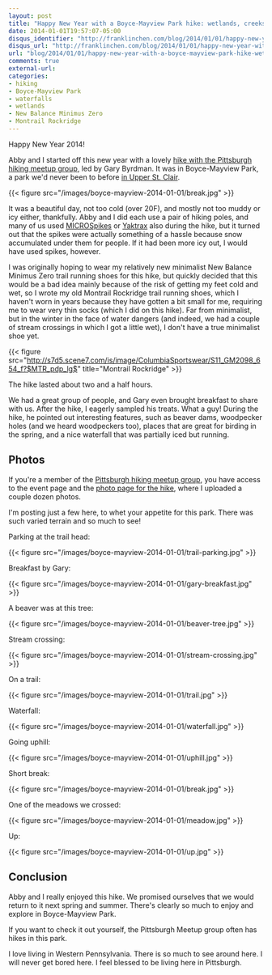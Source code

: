 ```yaml
---
layout: post
title: "Happy New Year with a Boyce-Mayview Park hike: wetlands, creeks, beavers, woodpeckers, waterfalls..."
date: 2014-01-01T19:57:07-05:00
disqus_identifier: "http://franklinchen.com/blog/2014/01/01/happy-new-year-with-a-boyce-mayview-park-hike-wetlands/"
disqus_url: "http://franklinchen.com/blog/2014/01/01/happy-new-year-with-a-boyce-mayview-park-hike-wetlands/"
url: "blog/2014/01/01/happy-new-year-with-a-boyce-mayview-park-hike-wetlands/"
comments: true
external-url: 
categories: 
- hiking
- Boyce-Mayview Park
- waterfalls
- wetlands
- New Balance Minimus Zero
- Montrail Rockridge
---
```

Happy New Year 2014!

Abby and I started off this new year with a lovely [hike with the Pittsburgh hiking meetup group](http://www.meetup.com/pittsburghhikers/events/157809022), led by Gary Byrdman. It was in Boyce-Mayview Park, a park we'd never been to before [in Upper St. Clair](http://www.twpusc.org/rec-leisure/parks-fields).

{{< figure src="/images/boyce-mayview-2014-01-01/break.jpg" >}}

<!--more-->

It was a beautiful day, not too cold (over 20F), and mostly not too muddy or icy either, thankfully. Abby and I did each use a pair of hiking poles, and many of us used [MICROSpikes](http://kahtoola.com/product/microspikes/) or [Yaktrax](http://www.yaktrax.com/) also during the hike, but it turned out that the spikes were actually something of a hassle because snow accumulated under them for people. If it had been more icy out, I would have used spikes, however.

I was originally hoping to wear my relatively new minimalist New Balance Minimus Zero trail running shoes for this hike, but quickly decided that this would be a bad idea mainly because of the risk of getting my feet cold and wet, so I wrote my old Montrail Rockridge trail running shoes, which I haven't worn in years because they have gotten a bit small for me, requiring me to wear very thin socks (which I did on this hike). Far from minimalist, but in the winter in the face of water dangers (and indeed, we had a couple of stream crossings in which I got a little wet), I don't have a true minimalist shoe yet.

{{< figure src="http://s7d5.scene7.com/is/image/ColumbiaSportswear/S11_GM2098_654_f?$MTR_pdp_lg$" title="Montrail Rockridge" >}}

The hike lasted about two and a half hours.

We had a great group of people, and Gary even brought breakfast to share with us. After the hike, I eagerly sampled his treats. What a guy! During the hike, he pointed out interesting features, such as beaver dams, woodpecker holes (and we heard woodpeckers too), places that are great for birding in the spring, and a nice waterfall that was partially iced but running.

## Photos

If you're a member of the [Pittsburgh hiking meetup group](http://www.meetup.com/pittsburghhikers), you have access to the event page and the [photo page for the hike](http://www.meetup.com/pittsburghhikers/photos/19309272/), where I uploaded a couple dozen photos.

I'm posting just a few here, to whet your appetite for this park. There was such varied terrain and so much to see!

Parking at the trail head:

{{< figure src="/images/boyce-mayview-2014-01-01/trail-parking.jpg" >}}

Breakfast by Gary:

{{< figure src="/images/boyce-mayview-2014-01-01/gary-breakfast.jpg" >}}

A beaver was at this tree:

{{< figure src="/images/boyce-mayview-2014-01-01/beaver-tree.jpg" >}}

Stream crossing:

{{< figure src="/images/boyce-mayview-2014-01-01/stream-crossing.jpg" >}}

On a trail:

{{< figure src="/images/boyce-mayview-2014-01-01/trail.jpg" >}}

Waterfall:

{{< figure src="/images/boyce-mayview-2014-01-01/waterfall.jpg" >}}

Going uphill:

{{< figure src="/images/boyce-mayview-2014-01-01/uphill.jpg" >}}

Short break:

{{< figure src="/images/boyce-mayview-2014-01-01/break.jpg" >}}

One of the meadows we crossed:

{{< figure src="/images/boyce-mayview-2014-01-01/meadow.jpg" >}}

Up:

{{< figure src="/images/boyce-mayview-2014-01-01/up.jpg" >}}

## Conclusion

Abby and I really enjoyed this hike. We promised ourselves that we would return to it next spring and summer. There's clearly so much to enjoy and explore in Boyce-Mayview Park.

If you want to check it out yourself, the Pittsburgh Meetup group often has hikes in this park.

I love living in Western Pennsylvania. There is so much to see around here. I will never get bored here. I feel blessed to be living here in Pittsburgh.
